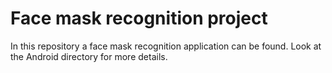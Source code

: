 # Face mask recognition project
In this repository a face mask recognition application can be found.
Look at the Android directory for more details.

